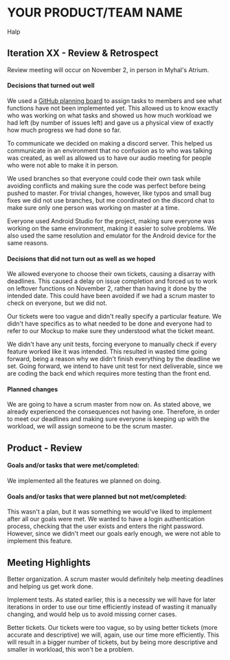 # YOUR PRODUCT/TEAM NAME

Halp

## Iteration XX - Review & Retrospect

Review meeting will occur on November 2, in person in Myhal's Atrium.

#### Decisions that turned out well
 
 We used a [GitHub planning board](Artifacts/Board.png) to assign tasks to members and see what functions have not been implemented yet. This allowed us to know exactly who was working on what tasks and showed us how much workload we had left (by number of issues left) and gave us a physical view of exactly how much progress we had done so far.
 
 To communicate we decided on making a discord server. This helped us communicate in an environment that no confusion as to who was talking was created, as well as allowed us to have our audio meeting for people who were not able to make it in person.
 
 We used branches so that everyone could code their own task while avoiding conflicts and making sure the code was perfect before being pushed to master. For trivial changes, however, like typos and small bug fixes we did not use branches, but me coordinated on the discord chat to make sure only one person was working on master at a time.
 
 Everyone used Android Studio for the project, making sure everyone was working on the same environment, making it easier to solve problems. We also used the same resolution and emulator for the Android device for the same reasons.
 

#### Decisions that did not turn out as well as we hoped
 
 We allowed everyone to choose their own tickets, causing a disarray with deadlines. This caused a delay on issue completion and forced us to work on leftover functions on November 2, rather than having it done by the intended date. This could have been avoided if we had a scrum master to check on everyone, but we did not.
 
 Our tickets were too vague and didn't really specify a particular feature. We didn't have specifics as to what needed to be done and everyone had to refer to our Mockup to make sure they understood what the ticket meant.
 
 We didn't have any unit tests, forcing everyone to manually check if every feature worked like it was intended. This resulted in wasted time going forward, being a reason why we didn't finish everything by the deadline we set. Going forward, we intend to have unit test for next deliverable, since we are coding the back end which requires more testing than the front end.

#### Planned changes

We are going to have a scrum master from now on. As stated above, we already experienced the consequences not having one. Therefore, in order to meet our deadlines and making sure everyone is keeping up with the workload, we will assign someone to be the scrum master.

## Product - Review

#### Goals and/or tasks that were met/completed:
 
 We implemented all the features we planned on doing. 


#### Goals and/or tasks that were planned but not met/completed:
   
  This wasn't a plan, but it was something we would've liked to implement after all our goals were met. We wanted to have a login authentication process, checking that the user exists and enters the right password. However, since we didn't meet our goals early enough, we were not able to implement this feature.

## Meeting Highlights
 
 Better organization. A scrum master would definitely help meeting deadlines and helping us get work done. 
 
 Implement tests. As stated earlier, this is a necessity we will have for later iterations in order to use our time efficiently instead of wasting it manually changing, and would help us to avoid missing corner cases.
 
 Better tickets. Our tickets were too vague, so by using better tickets (more accurate and descriptive) we will, again, use our time more efficiently. This will result in a bigger number of tickets, but by being more descriptive and smaller in workload, this won't be a problem.
